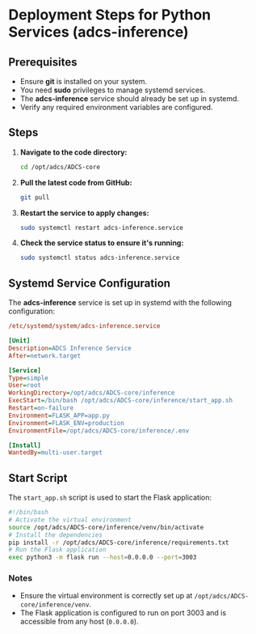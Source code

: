 # Deployment Steps for Python Services (adcs-inference)

## Prerequisites

- Ensure **git** is installed on your system.
- You need **sudo** privileges to manage systemd services.
- The **adcs-inference** service should already be set up in systemd.
- Verify any required environment variables are configured.

## Steps

1. **Navigate to the code directory:**

   ```bash
   cd /opt/adcs/ADCS-core
   ```

2. **Pull the latest code from GitHub:**

   ```bash
   git pull
   ```

3. **Restart the service to apply changes:**

   ```bash
   sudo systemctl restart adcs-inference.service
   ```

4. **Check the service status to ensure it's running:**

   ```bash
   sudo systemctl status adcs-inference.service
   ```

## Systemd Service Configuration

The **adcs-inference** service is set up in systemd with the following configuration:

```ini
/etc/systemd/system/adcs-inference.service

[Unit]
Description=ADCS Inference Service
After=network.target

[Service]
Type=simple
User=root
WorkingDirectory=/opt/adcs/ADCS-core/inference
ExecStart=/bin/bash /opt/adcs/ADCS-core/inference/start_app.sh
Restart=on-failure
Environment=FLASK_APP=app.py
Environment=FLASK_ENV=production
EnvironmentFile=/opt/adcs/ADCS-core/inference/.env

[Install]
WantedBy=multi-user.target
```

## Start Script

The `start_app.sh` script is used to start the Flask application:

```bash
#!/bin/bash
# Activate the virtual environment
source /opt/adcs/ADCS-core/inference/venv/bin/activate
# Install the dependencies
pip install -r /opt/adcs/ADCS-core/inference/requirements.txt
# Run the Flask application
exec python3 -m flask run --host=0.0.0.0 --port=3003
```

### Notes

- Ensure the virtual environment is correctly set up at `/opt/adcs/ADCS-core/inference/venv`.
- The Flask application is configured to run on port 3003 and is accessible from any host (`0.0.0.0`).